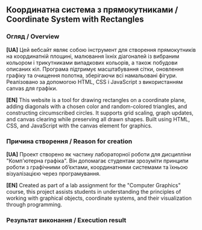 ## Координатна система з прямокутниками / Coordinate System with Rectangles
### Огляд / Overview
**[UA]**
Цей вебсайт являє собою інструмент для створення прямокутників на координатній площині, малювання їхніх діагоналей із вибраним кольором і трикутниками випадкових кольорів, а також побудови описаних кіл. Програма підтримує масштабування сітки, оновлення графіку та очищення полотна, зберігаючи всі намальовані фігури. Реалізовано за допомогою HTML, CSS і JavaScript з використанням canvas для графіки.

**[EN]**
This website is a tool for drawing rectangles on a coordinate plane, adding diagonals with a chosen color and random-colored triangles, and constructing circumscribed circles. It supports grid scaling, graph updates, and canvas clearing while preserving all drawn shapes. Built using HTML, CSS, and JavaScript with the canvas element for graphics.

### Причина створення / Reason for creation
**[UA]**
Проект створено як частину лабораторної роботи для дисципліни "Комп'ютерна графіка". Він допомагає студентам зрозуміти принципи роботи з графічними об’єктами, координатними системами та їхньою візуалізацією через програмування.


**[EN]**
Created as part of a lab assignment for the "Computer Graphics" course, this project assists students in understanding the principles of working with graphical objects, coordinate systems, and their visualization through programming.

### Результат виконання / Execution result

